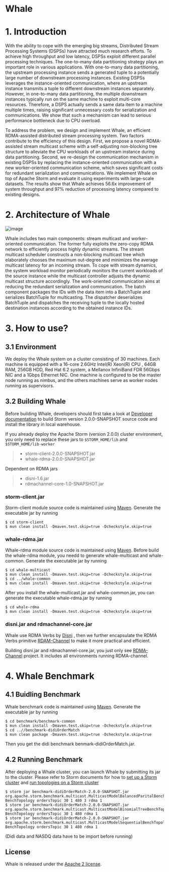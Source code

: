 # Whale

# 1. Introduction
With the ability to cope with the emerging big streams, Distributed Stream Processing Systems (DSPSs) have attracted much research efforts. 
To achieve high throughput and low latency, DSPSs exploit different parallel processing techniques. 
The one-to-many data partitioning strategy plays an important role in various applications. 
With one-to-many data partitioning, the upstream processing instance sends a generated tuple to a potentially large number of downstream processing instances. 
Existing DSPSs leverages the instance-oriented communication, where an upstream instance transmits a tuple to different downstream instances separately. 
However, in one-to-many data partitioning, the multiple downstream instances typically run on the same machine to exploit multi-core resources. 
Therefore,  a DSPS actually sends a same data item to a machine multiple times, raising significant unnecessary costs for serialization and communications. 
We show that such a mechanism can lead to serious performance bottleneck due to CPU overload. 

To address the problem, we design and implement Whale, an efficient RDMA-assisted distributed stream processing system. 
Two factors contribute to the efficiency of this design. 
First, we propose a novel RDMA-assisted stream multicast scheme with a self-adjusting non-blocking tree structure to alleviate the CPU workloads of an upstream instance during data partitioning. 
Second, we re-design the communication mechanism in existing DSPSs by replacing the instance-oriented communication with a new worker-oriented communication scheme, which saves significant costs for redundant serialization and communications. 
We implement Whale on top of Apache Storm and evaluate it using experiments with large-scale datasets. The results show that Whale achieves 56.6x improvement of system throughput and 97% reduction of processing latency compared to existing designs.

# 2. Architecture of Whale
![image](https://github.com/Whale2021/Whale/blob/master/images/Whale_architecture.png)

Whale includes two main components: stream multicast and worker-oriented communication. The former fully exploits the zero-copy RDMA network to efficiently process highly dynamic streams. The stream multicast scheduler constructs a non-blocking multicast tree which elaborately chooses the maximum out-degree and minimizes the average multicast latency for an incoming stream. To cope with stream dynamics, the system workload monitor periodically monitors the current workloads of the source instance while the multicast controller adjusts the dynamic multicast structure accordingly. The work-oriented communication aims at reducing the redundant serialization and communication. The batch component packages the IDs with the data item into a BatchTuple and serializes BatchTuple for multicasting. The dispatcher deserializes BatchTuple and dispatches the receiving tuple to the locally hosted destination instances according to the obtained instance IDs.

# 3. How to use?
## 3.1 Environment
We deploy the Whale system on a cluster consisting of 30 machines. Each machine is equipped with a 16-core 2.6GHz Intel(R) Xeon(R) CPU , 64GB RAM, 256GB HDD, Red Hat 6.2 system, a Mellanox InfiniBand FDR 56Gbps NIC and a 1Gbps Ethernet NIC. One machine is configured to be the master node running as nimbus, and the others machines serve as worker nodes running as supervisors.

## 3.2 Building Whale
Before building Whale, developers should first take a look at [Developer documentation](DEVELOPER.md) to build Storm version 2.0.0-SNAPSHOT source code and install the library in local warehouse.

If you already deploy the Apache Storm (version 2.0.0) cluster environment, you only need to replace these jars to `$STORM_HOME/lib` and `$STORM_HOME/lib-worker`
> * storm-client-2.0.0-SNAPSHOT.jar
> * whale-rdma-2.0.0-SNAPSHOT.jar

Dependent on RDMA jars
> * disni-1.6.jar
> * rdmachannel-core-1.0-SNAPSHOT.jar

### storm-client.jar
Storm-client module source code is maintained using [Maven](http://maven.apache.org/). Generate the executable jar by running
```
$ cd storm-client
$ mvn clean install -Dmaven.test.skip=true -Dcheckstyle.skip=true
```

### whale-rdma.jar
Whale-rdma module source code is maintained using [Maven](http://maven.apache.org/). Before build the whale-rdma module, you needd to generate whale-multicast and whale-common. Generate the executable jar by running
```
$ cd whale-multicast
$ mvn clean install -Dmaven.test.skip=true -Dcheckstyle.skip=true
$ cd ../whale-common
$ mvn clean install -Dmaven.test.skip=true -Dcheckstyle.skip=true
```
After you install the whale-multicast.jar and whale-common.jar, you can generate the executable whale-rdma.jar by running
```
$ cd whale-rdma
$ mvn clean install -Dmaven.test.skip=true -Dcheckstyle.skip=true
```

### disni.jar and rdmachannel-core.jar
Whale use RDMA Verbs by [Disni](https://github.com/zrlio/disni) , then we further encapsulate the RDMA Verbs primitive [RDAM-Channel](https://github.com/Whale-Storm/RdmaChannel) to make it more practical and efficient.

Building disni.jar and rdmachannel-core.jar, you just only see [RDMA-Channel](https://github.com/Whale-Storm/RdmaChannel) project. It includes all environments running RDMA-channel.

# 4. Whale Benchmark
## 4.1 Buidling Benchmark
Whale benchmark code is maintained using [Maven](http://maven.apache.org/). Generate the executable jar by running
```
$ cd benchmark/benchmark-common
$ mvn clean install -Dmaven.test.skip=true -Dcheckstyle.skip=true
$ cd ..//benchmark-didiOrderMatch
$ mvn clean package -Dmaven.test.skip=true -Dcheckstyle.skip=true
```
Then you get the didi benchmark benmark-didiOrderMatch.jar.

## 4.2 Running Benchmark
After deploying a Whale cluster, you can launch Whale by submitting its jar to the cluster. Please refer to Storm documents for how to
[set up a Storm cluster](https://storm.apache.org/documentation/Setting-up-a-Storm-cluster.html) and [run topologies on a Storm cluster](https://storm.apache.org/documentation/Running-topologies-on-a-production-cluster.ht)

```shell
$ storm jar benchmark-didiOrderMatch-2.0.0-SNAPSHOT.jar org.apache.storm.benchmark.multicast.MulticastModelBalancedParitalBenchTopology BenchTopology ordersTopic 30 1 480 3 rdma 1  
$ storm jar benchmark-didiOrderMatch-2.0.0-SNAPSHOT.jar org.apache.storm.benchmark.multicast.MulticastModelBinomialTreeBenchTopology BenchTopology ordersTopic 30 1 480 rdma 1  
$ storm jar benchmark-didiOrderMatch-2.0.0-SNAPSHOT.jar org.apache.storm.benchmark.multicast.MulticastModelSequentialBenchTopology BenchTopology ordersTopic 30 1 480 rdma 1  
```

(Didi data and NASDQ data have to be import before running)
## License
Whale is released under the [Apache 2 license](http://www.apache.org/licenses/LICENSE-2.0.html).
